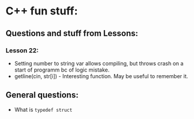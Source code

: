 # C++ fun stuff:

## Questions and stuff from Lessons:
### Lesson 22:
- Setting number to string var allows compiling, but throws crash on a start of programm bc of logic mistake.
- getline(cin, str[i]) - Interesting function. May be useful to remember it.


## General questions:
- What is `typedef struct`
